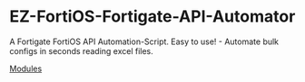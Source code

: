 # EZ-FortiOS-Fortigate-API-Automator
A Fortigate FortiOS API Automation-Script. Easy to use! - Automate bulk configs in seconds reading excel files.

[Modules](/images/API-Modules-FortiOS.JPG)
